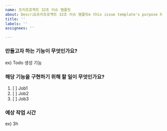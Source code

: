 ```yaml
---
name: 프리프로젝트 32조 이슈 템플릿
about: Describ프리프로젝트 32조 이슈 템플릿e this issue template's purpose here.
title: ''
labels: ''
assignees: ''

---
```


### 만들고자 하는 기능이 무엇인가요?
ex) Todo 생성 기능

### 해당 기능을 구현하기 위해 할 일이 무엇인가요?
1. [ ] Job1
2. [ ] Job2
3. [ ] Job3

### 예상 작업 시간
ex) 3h
